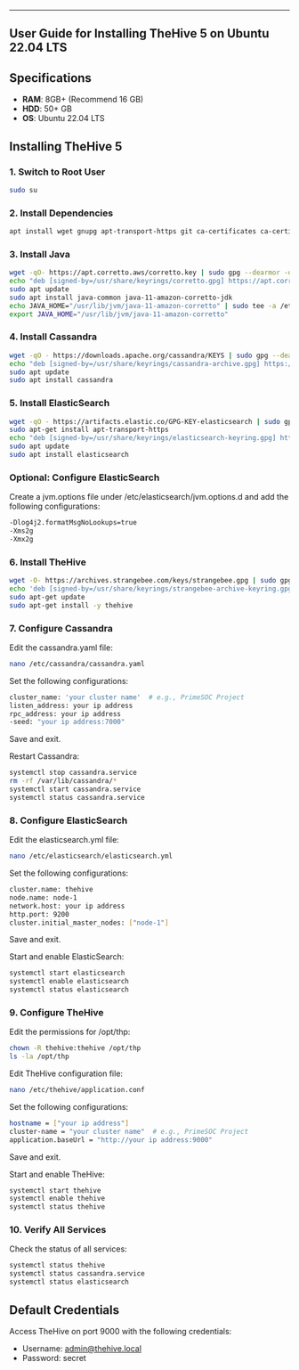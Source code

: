--------------------------------------------------------------
  User Guide for Installing TheHive 5 on Ubuntu 22.04 LTS             
--------------------------------------------------------------

## Specifications
- **RAM**: 8GB+ (Recommend 16 GB)
- **HDD**: 50+ GB
- **OS**: Ubuntu 22.04 LTS

## Installing TheHive 5

### 1. Switch to Root User

```bash
sudo su
```


### 2. Install Dependencies

```bash
apt install wget gnupg apt-transport-https git ca-certificates ca-certificates-java curl software-properties-common python3-pip lsb-release
```


### 3. Install Java

```bash
wget -qO- https://apt.corretto.aws/corretto.key | sudo gpg --dearmor -o /usr/share/keyrings/corretto.gpg
echo "deb [signed-by=/usr/share/keyrings/corretto.gpg] https://apt.corretto.aws stable main" | sudo tee -a /etc/apt/sources.list.d/corretto.sources.list
sudo apt update
sudo apt install java-common java-11-amazon-corretto-jdk
echo JAVA_HOME="/usr/lib/jvm/java-11-amazon-corretto" | sudo tee -a /etc/environment
export JAVA_HOME="/usr/lib/jvm/java-11-amazon-corretto"
```


### 4. Install Cassandra

```bash
wget -qO - https://downloads.apache.org/cassandra/KEYS | sudo gpg --dearmor -o /usr/share/keyrings/cassandra-archive.gpg
echo "deb [signed-by=/usr/share/keyrings/cassandra-archive.gpg] https://debian.cassandra.apache.org 40x main" | sudo tee -a /etc/apt/sources.list.d/cassandra.sources.list
sudo apt update
sudo apt install cassandra
```


### 5. Install ElasticSearch

```bash
wget -qO - https://artifacts.elastic.co/GPG-KEY-elasticsearch | sudo gpg --dearmor -o /usr/share/keyrings/elasticsearch-keyring.gpg
sudo apt-get install apt-transport-https
echo "deb [signed-by=/usr/share/keyrings/elasticsearch-keyring.gpg] https://artifacts.elastic.co/packages/7.x/apt stable main" | sudo tee /etc/apt/sources.list.d/elastic-7.x.list
sudo apt update
sudo apt install elasticsearch

```


### Optional: Configure ElasticSearch

Create a jvm.options file under /etc/elasticsearch/jvm.options.d and add the following configurations:

```bash
-Dlog4j2.formatMsgNoLookups=true
-Xms2g
-Xmx2g
```

### 6. Install TheHive

```bash
wget -O- https://archives.strangebee.com/keys/strangebee.gpg | sudo gpg --dearmor -o /usr/share/keyrings/strangebee-archive-keyring.gpg
echo 'deb [signed-by=/usr/share/keyrings/strangebee-archive-keyring.gpg] https://deb.strangebee.com thehive-5.2 main' | sudo tee -a /etc/apt/sources.list.d/strangebee.list
sudo apt-get update
sudo apt-get install -y thehive
```

### 7. Configure Cassandra
Edit the cassandra.yaml file:

```bash
nano /etc/cassandra/cassandra.yaml
```

Set the following configurations:

```bash
cluster_name: 'your cluster name'  # e.g., PrimeSOC Project
listen_address: your ip address
rpc_address: your ip address
-seed: "your ip address:7000"
```

Save and exit.

Restart Cassandra:

```bash
systemctl stop cassandra.service
rm -rf /var/lib/cassandra/*
systemctl start cassandra.service
systemctl status cassandra.service
```


### 8. Configure ElasticSearch

Edit the elasticsearch.yml file:

```bash
nano /etc/elasticsearch/elasticsearch.yml
```

Set the following configurations:

```bash
cluster.name: thehive
node.name: node-1
network.host: your ip address
http.port: 9200
cluster.initial_master_nodes: ["node-1"]
```
Save and exit.

Start and enable ElasticSearch:

```bash
systemctl start elasticsearch
systemctl enable elasticsearch
systemctl status elasticsearch
```

### 9. Configure TheHive

Edit the permissions for /opt/thp:

```bash
chown -R thehive:thehive /opt/thp
ls -la /opt/thp
```

Edit TheHive configuration file:

```bash
nano /etc/thehive/application.conf
```

Set the following configurations:

```bash
hostname = ["your ip address"]
cluster-name = "your cluster name"  # e.g., PrimeSOC Project
application.baseUrl = "http://your ip address:9000"
```

Save and exit.

Start and enable TheHive:

```bash
systemctl start thehive
systemctl enable thehive
systemctl status thehive
```

### 10. Verify All Services

Check the status of all services:

```bash
systemctl status thehive
systemctl status cassandra.service
systemctl status elasticsearch
```

## Default Credentials

Access TheHive on port 9000 with the following credentials:

- Username: admin@thehive.local
- Password: secret
